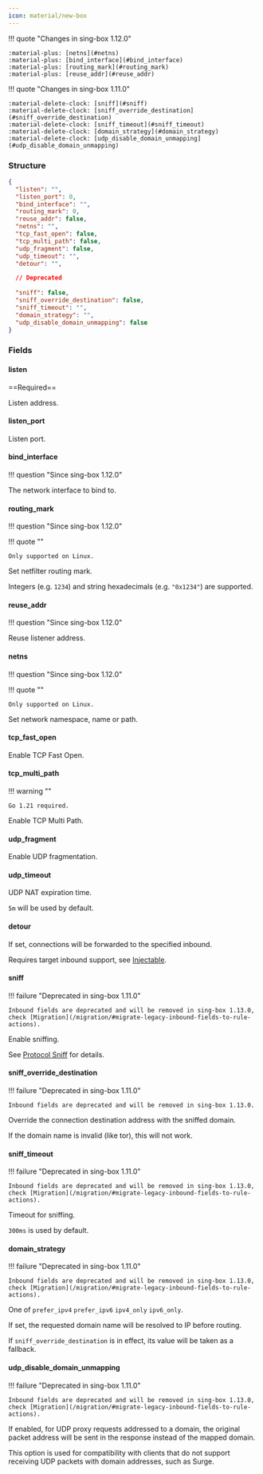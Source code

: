 ```yaml
---
icon: material/new-box
---
```


!!! quote "Changes in sing-box 1.12.0"

    :material-plus: [netns](#netns)  
    :material-plus: [bind_interface](#bind_interface)  
    :material-plus: [routing_mark](#routing_mark)  
    :material-plus: [reuse_addr](#reuse_addr)

!!! quote "Changes in sing-box 1.11.0"

    :material-delete-clock: [sniff](#sniff)  
    :material-delete-clock: [sniff_override_destination](#sniff_override_destination)  
    :material-delete-clock: [sniff_timeout](#sniff_timeout)  
    :material-delete-clock: [domain_strategy](#domain_strategy)  
    :material-delete-clock: [udp_disable_domain_unmapping](#udp_disable_domain_unmapping)

### Structure

```json
{
  "listen": "",
  "listen_port": 0,
  "bind_interface": "",
  "routing_mark": 0,
  "reuse_addr": false,
  "netns": "",
  "tcp_fast_open": false,
  "tcp_multi_path": false,
  "udp_fragment": false,
  "udp_timeout": "",
  "detour": "",

  // Deprecated
  
  "sniff": false,
  "sniff_override_destination": false,
  "sniff_timeout": "",
  "domain_strategy": "",
  "udp_disable_domain_unmapping": false
}
```

### Fields

#### listen

==Required==

Listen address.

#### listen_port

Listen port.

#### bind_interface

!!! question "Since sing-box 1.12.0"

The network interface to bind to.

#### routing_mark

!!! question "Since sing-box 1.12.0"

!!! quote ""

    Only supported on Linux.

Set netfilter routing mark.

Integers (e.g. `1234`) and string hexadecimals (e.g. `"0x1234"`) are supported.

#### reuse_addr

!!! question "Since sing-box 1.12.0"

Reuse listener address.

#### netns

!!! question "Since sing-box 1.12.0"

!!! quote ""

    Only supported on Linux.

Set network namespace, name or path.

#### tcp_fast_open

Enable TCP Fast Open.

#### tcp_multi_path

!!! warning ""

    Go 1.21 required.

Enable TCP Multi Path.

#### udp_fragment

Enable UDP fragmentation.

#### udp_timeout

UDP NAT expiration time.

`5m` will be used by default.

#### detour

If set, connections will be forwarded to the specified inbound.

Requires target inbound support, see [Injectable](/configuration/inbound/#fields).

#### sniff

!!! failure "Deprecated in sing-box 1.11.0"

    Inbound fields are deprecated and will be removed in sing-box 1.13.0, check [Migration](/migration/#migrate-legacy-inbound-fields-to-rule-actions).

Enable sniffing.

See [Protocol Sniff](/configuration/route/sniff/) for details.

#### sniff_override_destination

!!! failure "Deprecated in sing-box 1.11.0"

    Inbound fields are deprecated and will be removed in sing-box 1.13.0.

Override the connection destination address with the sniffed domain.

If the domain name is invalid (like tor), this will not work.

#### sniff_timeout

!!! failure "Deprecated in sing-box 1.11.0"

    Inbound fields are deprecated and will be removed in sing-box 1.13.0, check [Migration](/migration/#migrate-legacy-inbound-fields-to-rule-actions).

Timeout for sniffing.

`300ms` is used by default.

#### domain_strategy

!!! failure "Deprecated in sing-box 1.11.0"

    Inbound fields are deprecated and will be removed in sing-box 1.13.0, check [Migration](/migration/#migrate-legacy-inbound-fields-to-rule-actions).

One of `prefer_ipv4` `prefer_ipv6` `ipv4_only` `ipv6_only`.

If set, the requested domain name will be resolved to IP before routing.

If `sniff_override_destination` is in effect, its value will be taken as a fallback.

#### udp_disable_domain_unmapping

!!! failure "Deprecated in sing-box 1.11.0"

    Inbound fields are deprecated and will be removed in sing-box 1.13.0, check [Migration](/migration/#migrate-legacy-inbound-fields-to-rule-actions).

If enabled, for UDP proxy requests addressed to a domain, 
the original packet address will be sent in the response instead of the mapped domain.

This option is used for compatibility with clients that 
do not support receiving UDP packets with domain addresses, such as Surge.
